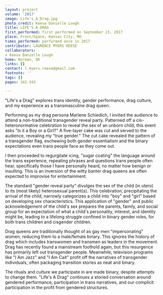 ```yaml
---
layout: project
volume: '2017'
image: Life's_A_Drag.jpg
photo_credit: Keeva Danielle Lough
title: LIFE'S A DRAG
first_performed: first performed on September 23, 2017
place: Front/Space, Kansas City, MO
times_performed: performed once in 2017
contributor: LAURENCE MYERS REESE
collaborators:
- Keeva Danielle Lough
home: Norman, OK
links: []
contact: l.myers.reese@gmail.com
footnote: ''
tags: []
pages: 342-343

---
```


"Life's a Drag" explores trans identity, gender performance, drag culture, and my experience as a transmasculine drag queen.

Performing as my drag persona Marlene Schiedich, I invited the audience to attend a non-traditional transgender reveal party. Patterned off a cis-heteronormative celebration to reveal the sex of an unborn child, this event asks "Is it a Boy or a Girl?" A five-layer cake was cut and served to the audience, revealing my "true gender." The cut cake revealed the pattern of a transgender flag, eschewing both gender essentialism and the binary expectations even trans people face as they come out.

I then proceeded to regurgitate icing, "sugar coating" the language around the trans experience, repeating phrases and questions trans people often hear, specifically those I have personally heard, no matter how benign or insulting. This is an inversion of the witty banter drag queens are often expected to improvise for entertainment.

The standard "gender reveal party" divulges the sex of the child (in utero) to its (most likely) heterosexual parent(s). This celebration, precipitating the arrival of the child, narrowly categorizes a child into "boy" and "girl" based on developing sex characteristics. This application of "gender" and public acknowledgement of the child's sex prepares the parents, family, and social group for an expectation of what a child's personality, interest, and identity might be, leading to a lifelong struggle confined in binary gender roles, for both trans children and cisgender children.

Drag queens are traditionally thought of as gay men "impersonating" women, reducing them to a male/female binary. This ignores the history of drag which includes transwomen and transmen as leaders in the movement. Drag has recently found a mainstream foothold again, but this resurgence has primarily left out transgender people. Meanwhile, television programs like "I Am Jazz" and "I Am Cait" profit off the narratives of transgender individuals, often packaging transition stories as neat and binary.

The rituals and culture we participate in are made binary, despite attempts to change them. "Life's A Drag" continues a storied conversation around gendered performance, participation in trans narratives, and our complicit participation in the profit from gendered structures.
